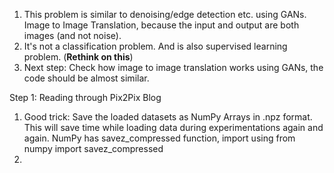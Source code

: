 1. This problem is similar to denoising/edge detection etc. using GANs. Image to Image Translation, because the input and output are both images (and not noise). 
2. It's not a classification problem. And is also supervised learning problem. (**Rethink on this**)
3. Next step: Check how image to image translation works using GANs, the code should be almost similar.

Step 1: Reading through Pix2Pix Blog

1. Good trick: Save the loaded datasets as NumPy Arrays in .npz format. This will save time while loading data during experimentations again and again. NumPy has savez_compressed function, 
   import using from numpy import savez_compressed
2. 

